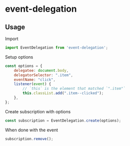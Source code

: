 # event-delegation


## Usage


Import
```javascript
import EventDelegation from 'event-delegation';
```

Setup options
```javascript
const options = {
    delegatee: document.body,
    delegatorSelector: ".item",
    eventName: "click",
    listener(event) {
        // `this` is the element that matched `".item"`
        this.classList.add(".item--clicked");
    },
};
```

Create subscription with options
```javascript
const subscription = EventDelegation.create(options);
```

When done with the event
```javascript
subscription.remove();
```
